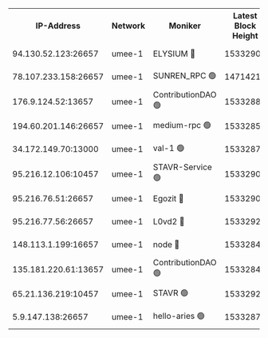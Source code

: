 


<table><tr><th>IP-Address</th><th>Network</th><th>Moniker</th><th>Latest Block Height</th><th>Earliest Block Height</th><th>Catching Up</th><th>Tx Index</th><th>Voting Power</th><th>Scan Time</th></tr><tr><td>94.130.52.123:26657</td><td>umee-1</td><td>ELYSIUM 🔴</td><td>15332909</td><td>3216011</td><td>False</td><td>off</td><td>27088146</td><td>2024-12-22T12:56:20.086952172UTC</td></tr><tr><td>78.107.233.158:26657</td><td>umee-1</td><td>SUNREN_RPC 🟢</td><td>14714211</td><td>13338194</td><td>False</td><td>on</td><td>0</td><td>2024-12-22T12:54:06.264594389UTC</td></tr><tr><td>176.9.124.52:13657</td><td>umee-1</td><td>ContributionDAO 🟢</td><td>15332881</td><td>13924595</td><td>False</td><td>on</td><td>0</td><td>2024-12-22T12:53:49.097498618UTC</td></tr><tr><td>194.60.201.146:26657</td><td>umee-1</td><td>medium-rpc 🟢</td><td>15332854</td><td>14648126</td><td>False</td><td>on</td><td>0</td><td>2024-12-22T12:51:23.160078993UTC</td></tr><tr><td>34.172.149.70:13000</td><td>umee-1</td><td>val-1 🟢</td><td>15332874</td><td>14743001</td><td>False</td><td>off</td><td>0</td><td>2024-12-22T12:53:12.449424394UTC</td></tr><tr><td>95.216.12.106:10457</td><td>umee-1</td><td>STAVR-Service 🟢</td><td>15332903</td><td>15224001</td><td>False</td><td>on</td><td>0</td><td>2024-12-22T12:55:50.163403671UTC</td></tr><tr><td>95.216.76.51:26657</td><td>umee-1</td><td>Egozit 🔴</td><td>15332909</td><td>15232909</td><td>False</td><td>off</td><td>38611320</td><td>2024-12-22T12:56:19.742258090UTC</td></tr><tr><td>95.216.77.56:26657</td><td>umee-1</td><td>L0vd2 🔴</td><td>15332922</td><td>15232922</td><td>False</td><td>off</td><td>38388664</td><td>2024-12-22T12:57:31.379998089UTC</td></tr><tr><td>148.113.1.199:16657</td><td>umee-1</td><td>node 🔴</td><td>15332848</td><td>15235192</td><td>False</td><td>off</td><td>1666214</td><td>2024-12-22T12:50:55.077623227UTC</td></tr><tr><td>135.181.220.61:13657</td><td>umee-1</td><td>ContributionDAO 🟢</td><td>15332844</td><td>15326898</td><td>False</td><td>off</td><td>0</td><td>2024-12-22T12:50:37.379766102UTC</td></tr><tr><td>65.21.136.219:10457</td><td>umee-1</td><td>STAVR 🟢</td><td>15332924</td><td>15328001</td><td>False</td><td>on</td><td>0</td><td>2024-12-22T12:57:42.161858045UTC</td></tr><tr><td>5.9.147.138:26657</td><td>umee-1</td><td>hello-aries 🟢</td><td>15332873</td><td>15331461</td><td>False</td><td>off</td><td>0</td><td>2024-12-22T12:53:04.203891216UTC</td></tr></table>